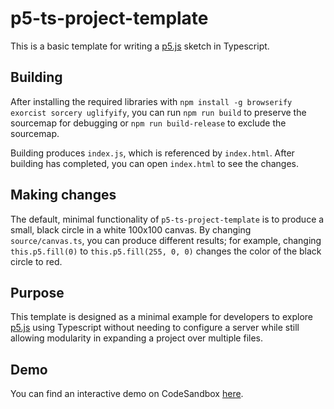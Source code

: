 # p5-ts-project-template

This is a basic template for writing a [p5.js](https://p5js.org/) sketch 
in Typescript.

## Building

After installing the required libraries with 
`npm install -g browserify exorcist sorcery uglifyify`, 
you can run `npm run build` to preserve the sourcemap for debugging or 
`npm run build-release` to exclude the sourcemap. 

Building produces `index.js`, which is referenced by `index.html`. 
After building has completed, you can open `index.html` to see the changes.

## Making changes

The default, minimal functionality of `p5-ts-project-template` is to produce a 
small, black circle in a white 100x100 canvas. By changing `source/canvas.ts`, you
can produce different results; for example, changing `this.p5.fill(0)` to 
`this.p5.fill(255, 0, 0)` changes the color of the black circle to red.

## Purpose

This template is designed as a minimal example for developers to explore 
[p5.js](https://p5js.org/) using Typescript without needing to configure a server 
while still allowing modularity in expanding a project over multiple files.


## Demo

You can find an interactive demo on CodeSandbox [here](https://codesandbox.io/s/p5-ts-project-template-82uunw).
